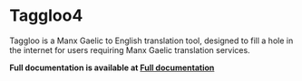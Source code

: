 # Taggloo4

Taggloo is a Manx Gaelic to English translation tool, designed to fill a hole in the internet for users requiring Manx Gaelic translation services.

**Full documentation is available at [Full documentation](docs/toc.md)**

